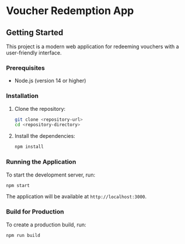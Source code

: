 # Voucher Redemption App

## Getting Started

This project is a modern web application for redeeming vouchers with a user-friendly interface.

### Prerequisites

- Node.js (version 14 or higher)

### Installation

1. Clone the repository:
   ```bash
   git clone <repository-url>
   cd <repository-directory>
   ```

2. Install the dependencies:
   ```bash
   npm install
   ```

### Running the Application

To start the development server, run:
```bash
npm start
```

The application will be available at `http://localhost:3000`.

### Build for Production

To create a production build, run:
```bash
npm run build
```
